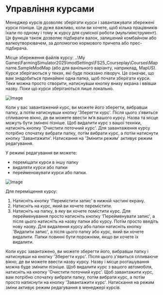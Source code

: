 # Управління курсами


Менеджер курсів дозволяє зберігати курси і завантажувати збережені курси пізніше.
Це дуже важливо, коли ви хочете, щоб кілька працівників їхали по одному і тому ж курсу для сумісної роботи (мультиінструмент).
Ця функція також дозволяє підбирати валок, залишений комбайном або валкоутворювачем, за допомогою кормового причепа або прес-підбирача.

Місце збереження файлів курсу: ..\My Games\FarmingSimulator2025\modSettings\FS25_Courseplay\Courses\Mapname.SampleModMap (або для ванільного варіанту, наприклад, MapUS).
Курси зберігаються у теках, які буде показано ліворуч. Це означає, що вам знадобиться принаймні одна папка, щоб почати зберігати курси. 
Теки можна просто створити, натиснувши кнопку внизу екрана і ввівши назву.
Поки що курси зберігаються лише локально.


![Image](assets/managerbasehelp_0_0_765_430.png)


Коли у вас завантажений курс, ви можете його зберегти, вибравши папку, а потім натиснувши кнопку 'Зберегти курс'. Після цього з’явиться спливаюче вікно, де ви можете ввести ім’я вашого курсу.
Назва та місце можуть бути змінені пізніше.
Щоб видалити курс з вашої техніки, натисніть кнопку 'Очистити поточний курс'.
Для завантаження курсу потрібно спочатку вибрати папку, потім вибрати курс, а потім натиснути кнопку 'Завантажити'.
Натискання на 'Змінити режим' активує режим редагування.



У режимі редагування ви можете:
- переміщати курси в іншу папку
- видаляти курси або папки
- перейменовувати курси або папки.


![Image](assets/manageredithelp_0_0_765_430.png)


Для переміщення курсу:
  1) Натисніть кнопку 'Перемістити запис' в нижній частині екрану.
  2) Натисніть на курс, який ви хочете перемістити.
  3) Натисніть на папку, в яку ви хочете помістити курс.
Для перейменування просто натисніть кнопку 'Перейменувати запис', а після цього натисніть на назву папки або курсу. Потім просто введіть нову назву.
Для видалення курсу або папки натисніть кнопку 'Видалити запис', а після цього папку або курс, який ви хочете видалити.
Папки повинні бути порожніми, якщо ви хочете їх видалити.

Коли курс завантажено, ви можете зберегти його, вибравши папку і натиснувши на кнопку 'Зберегти курс'. Після цього з'явиться спливаюче вікно, де ви можете ввести назву курсу.
Назву і місце розташування можна буде змінити пізніше.
Щоб видалити курс з вашого автомобіля, натисніть на кнопку 'Очистити поточний курс'.
Щоб завантажити курс, вам потрібно спочатку вибрати папку, потім вибрати курс, а потім просто натиснути на кнопку 'Завантажити курс'.
Натискання на режим зміни активує режим редагування в менеджері курсів.


